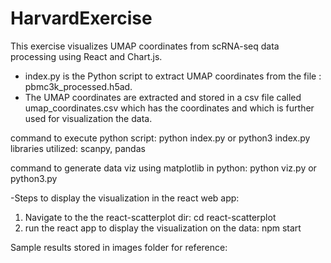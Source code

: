 # HarvardExercise
This exercise visualizes UMAP coordinates from scRNA-seq data processing using React and Chart.js.

- index.py is the Python script to extract UMAP coordinates from the file : pbmc3k_processed.h5ad.
- The UMAP coordinates are extracted and stored in a csv file called umap_coordinates.csv which has the coordinates and which is further used for visualization the data.

command to execute python script: python index.py or python3 index.py
libraries utilized: scanpy, pandas

command to generate data viz using matplotlib in python: python viz.py or python3.py


-Steps to display the visualization in the react web app:
1) Navigate to the the react-scatterplot dir: cd react-scatterplot
2) run the react app to display the visualization on the data: npm start


Sample results stored in images folder for reference: